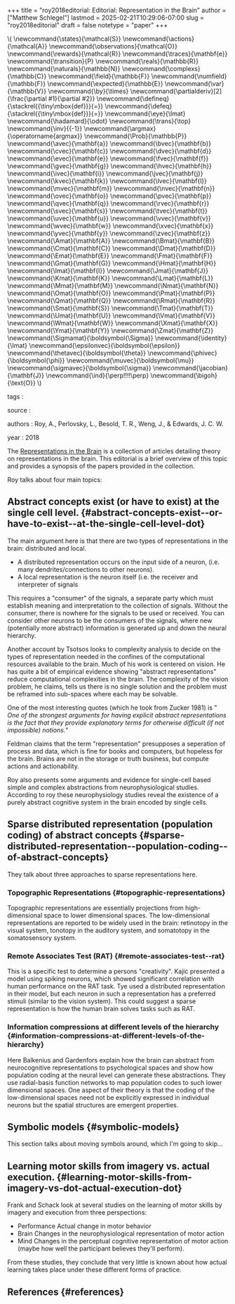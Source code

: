 +++
title = "roy2018editorial: Editorial: Representation in the Brain"
author = ["Matthew Schlegel"]
lastmod = 2025-02-21T10:29:06-07:00
slug = "roy2018editorial"
draft = false
notetype = "paper"
+++

\\( \newcommand{\states}{\mathcal{S}}
\newcommand{\actions}{\mathcal{A}}
\newcommand{\observations}{\mathcal{O}}
\newcommand{\rewards}{\mathcal{R}}
\newcommand{\traces}{\mathbf{e}}
\newcommand{\transition}{P}
\newcommand{\reals}{\mathbb{R}}
\newcommand{\naturals}{\mathbb{N}}
\newcommand{\complexs}{\mathbb{C}}
\newcommand{\field}{\mathbb{F}}
\newcommand{\numfield}{\mathbb{F}}
\newcommand{\expected}{\mathbb{E}}
\newcommand{\var}{\mathbb{V}}
\newcommand{\by}{\times}
\newcommand{\partialderiv}[2]{\frac{\partial #1}{\partial #2}}
\newcommand{\defineq}{\stackrel{{\tiny\mbox{def}}}{=}}
\newcommand{\defeq}{\stackrel{{\tiny\mbox{def}}}{=}}
\newcommand{\eye}{\Imat}
\newcommand{\hadamard}{\odot}
\newcommand{\trans}{\top}
\newcommand{\inv}{{-1}}
\newcommand{\argmax}{\operatorname{argmax}}
\newcommand{\Prob}{\mathbb{P}}
\newcommand{\avec}{\mathbf{a}}
\newcommand{\bvec}{\mathbf{b}}
\newcommand{\cvec}{\mathbf{c}}
\newcommand{\dvec}{\mathbf{d}}
\newcommand{\evec}{\mathbf{e}}
\newcommand{\fvec}{\mathbf{f}}
\newcommand{\gvec}{\mathbf{g}}
\newcommand{\hvec}{\mathbf{h}}
\newcommand{\ivec}{\mathbf{i}}
\newcommand{\jvec}{\mathbf{j}}
\newcommand{\kvec}{\mathbf{k}}
\newcommand{\lvec}{\mathbf{l}}
\newcommand{\mvec}{\mathbf{m}}
\newcommand{\nvec}{\mathbf{n}}
\newcommand{\ovec}{\mathbf{o}}
\newcommand{\pvec}{\mathbf{p}}
\newcommand{\qvec}{\mathbf{q}}
\newcommand{\rvec}{\mathbf{r}}
\newcommand{\svec}{\mathbf{s}}
\newcommand{\tvec}{\mathbf{t}}
\newcommand{\uvec}{\mathbf{u}}
\newcommand{\vvec}{\mathbf{v}}
\newcommand{\wvec}{\mathbf{w}}
\newcommand{\xvec}{\mathbf{x}}
\newcommand{\yvec}{\mathbf{y}}
\newcommand{\zvec}{\mathbf{z}}
\newcommand{\Amat}{\mathbf{A}}
\newcommand{\Bmat}{\mathbf{B}}
\newcommand{\Cmat}{\mathbf{C}}
\newcommand{\Dmat}{\mathbf{D}}
\newcommand{\Emat}{\mathbf{E}}
\newcommand{\Fmat}{\mathbf{F}}
\newcommand{\Gmat}{\mathbf{G}}
\newcommand{\Hmat}{\mathbf{H}}
\newcommand{\Imat}{\mathbf{I}}
\newcommand{\Jmat}{\mathbf{J}}
\newcommand{\Kmat}{\mathbf{K}}
\newcommand{\Lmat}{\mathbf{L}}
\newcommand{\Mmat}{\mathbf{M}}
\newcommand{\Nmat}{\mathbf{N}}
\newcommand{\Omat}{\mathbf{O}}
\newcommand{\Pmat}{\mathbf{P}}
\newcommand{\Qmat}{\mathbf{Q}}
\newcommand{\Rmat}{\mathbf{R}}
\newcommand{\Smat}{\mathbf{S}}
\newcommand{\Tmat}{\mathbf{T}}
\newcommand{\Umat}{\mathbf{U}}
\newcommand{\Vmat}{\mathbf{V}}
\newcommand{\Wmat}{\mathbf{W}}
\newcommand{\Xmat}{\mathbf{X}}
\newcommand{\Ymat}{\mathbf{Y}}
\newcommand{\Zmat}{\mathbf{Z}}
\newcommand{\Sigmamat}{\boldsymbol{\Sigma}}
\newcommand{\identity}{\Imat}
\newcommand{\epsilonvec}{\boldsymbol{\epsilon}}
\newcommand{\thetavec}{\boldsymbol{\theta}}
\newcommand{\phivec}{\boldsymbol{\phi}}
\newcommand{\muvec}{\boldsymbol{\mu}}
\newcommand{\sigmavec}{\boldsymbol{\sigma}}
\newcommand{\jacobian}{\mathbf{J}}
\newcommand{\ind}{\perp\!\!\!\!\perp}
\newcommand{\bigoh}{\text{O}}
\\)

tags
:


source
:


authors
: Roy, A., Perlovsky, L., Besold, T. R., Weng, J., &amp; Edwards, J. C. W.

year
: 2018

The [Representations in the Brain](https://www.frontiersin.org/articles/10.3389/fpsyg.2018.01410/full) is a collection of articles detailing theory on representations in the brain. This editorial is a brief overview of this topic and provides a synopsis of the papers provided in the collection.

Roy talks about four main topics:


## Abstract concepts exist (or have to exist) at the single cell level. {#abstract-concepts-exist--or-have-to-exist--at-the-single-cell-level-dot}

The main argument here is that there are two types of representations in the brain: distributed and local.

-   A distributed representation occurs on the input side of a neuron, (i.e. many dendrites/connections to other neurons).
-   A local representation is the neuron itself (i.e. the receiver and interpreter of signals

This requires a "consumer" of the signals, a separate party which must establish meaning and interpretation to the collection of signals. Without the consumer, there is nowhere for the signals to be used or received. You can consider other neurons to be the consumers of the signals, where new (potentially more abstract) information is generated up and down the neural hierarchy.

Another account by Tsotsos looks to complexity analysis to decide on the types of representation needed in the confines of the computational resources available to the brain. Much of his work is centered on vision. He has quite a bit of empirical evidence showing "abstract representations" reduce computational complexities in the brain.  The complexity of the vision problem, he claims, tells us there is no single solution and the problem must be reframed into sub-spaces where each may be solvable.

One of the most interesting quotes (which he took from Zucker 1981) is " _One of the strongest arguments for having explicit abstract representations is the fact that they provide explanatory terms for otherwise difficult (if not impossible) notions._"

Feldman claims that the term "representation" presupposes a seperation of process and data, which is fine for books and computers, but hopeless for the brain. Brains are not in the storage or truth business, but compute actions and actionability.

Roy also presents some arguments and evidence for single-cell based simple and complex abstractions from neurophysiological studies. According to roy these neurophysiology studies reveal the existence of a purely abstract cognitive system in the brain encoded by single cells.


## Sparse distributed representation (population coding) of abstract concepts {#sparse-distributed-representation--population-coding--of-abstract-concepts}

They talk about three approaches to sparse representations here.


### Topographic Representations {#topographic-representations}

Topographic representations are essentially projections from high-dimensional space to lower dimensional spaces. The low-dimensional representations are reported to be widely used in the brain: retinotopy in the visual system, tonotopy in the auditory system, and somatotopy in the somatosensory system.


### Remote Associates Test (RAT) {#remote-associates-test--rat}

This is a specific test to determine a persons "creativity". Kajic presented a model using spiking neurons, which showed significant correlation with human performance on the RAT task. Tye used a distributed representation in their model, but each neuron in such a representation has a <span class="underline">preferred stimuli</span> (similar to the vision system). This could suggest a sparse representation is how the human brain solves tasks such as RAT.


### Information compressions at different levels of the hierarchy {#information-compressions-at-different-levels-of-the-hierarchy}

Here Balkenius and Gardenfors explain how the brain can abstract from neurocognitive representations to psychological spaces and show how population coding at the neural level can generate these abstractions. They use radial-basis function networks to map population codes to such lower dimensional spaces. One aspect of their theory is that the coding of the low-dimensional spaces need not be explicitly expressed in individual neurons but the spatial structures are emergent properties.


## Symbolic models {#symbolic-models}

This section talks about moving symbols around, which I'm going to skip...


## Learning motor skills from imagery vs. actual execution. {#learning-motor-skills-from-imagery-vs-dot-actual-execution-dot}

Frank and Schack look at several studies on the learning of motor skills by imagery and execution from three perspections:

-   Performance
    Actual change in motor behavior
-   Brain
    Changes in the neurophysiological representation of motor action
-   Mind
    Changes in the perceptual cognitive representation of motor action (maybe how well the participant believes they'll perform).

From these studies, they conclude that very little is known about how actual learning takes place under these different forms of practice.


## References {#references}



<style>.csl-entry{text-indent: -1.5em; margin-left: 1.5em;}</style><div class="csl-bib-body">
</div>
